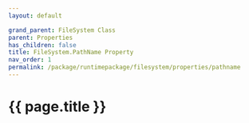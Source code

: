 ```yaml
---
layout: default

grand_parent: FileSystem Class
parent: Properties
has_children: false
title: FileSystem.PathName Property
nav_order: 1
permalink: /package/runtimepackage/filesystem/properties/pathname
---
```

# {{ page.title }}
